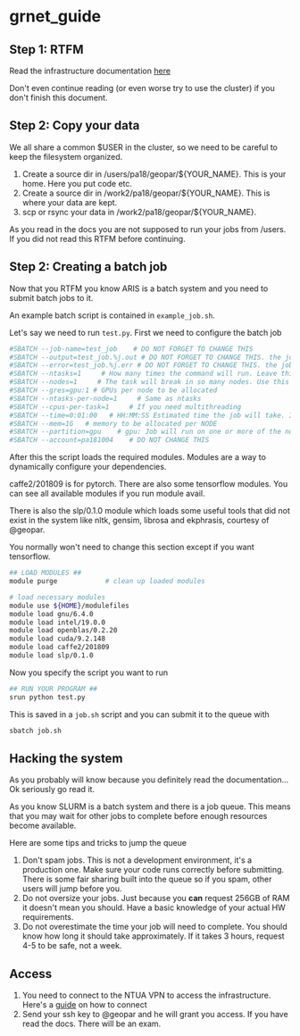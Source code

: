 # grnet_guide

## Step 1: RTFM

Read the infrastructure documentation [here](http://doc.aris.grnet.gr/)

Don't even continue reading (or even worse try to use the cluster) if you don't finish this document.


## Step 2: Copy your data

We all share a common $USER in the cluster, so we need to be careful to keep the filesystem
organized.

1. Create a source dir in /users/pa18/geopar/${YOUR_NAME}. This is your home. Here you put code etc.  
2. Create a source dir in /work2/pa18/geopar/${YOUR_NAME}. This is where your data are kept.
3. scp or rsync your data in /work2/pa18/geopar/${YOUR_NAME}.

As you read in the docs you are not supposed to run your jobs from /users. If you did not read this
RTFM before continuing.

## Step 2: Creating a batch job

Now that you RTFM you know ARIS is a batch system and you need to submit batch jobs to it.

An example batch script is contained in `example_job.sh`.

Let's say we need to run `test.py`. First we need to configure the batch job

```bash
#SBATCH --job-name=test_job    # DO NOT FORGET TO CHANGE THIS
#SBATCH --output=test_job.%j.out # DO NOT FORGET TO CHANGE THIS. the job stdout will be dumped here. (%j expands to jobId).
#SBATCH --error=test_job.%j.err # DO NOT FORGET TO CHANGE THIS. the job stdout will be dumped here. (%j expands to jobId).
#SBATCH --ntasks=1     # How many times the command will run. Leave this to 1 unless you know what you are doing
#SBATCH --nodes=1     # The task will break in so many nodes. Use this if you need many GPUs
#SBATCH --gres=gpu:1 # GPUs per node to be allocated
#SBATCH --ntasks-per-node=1     # Same as ntasks
#SBATCH --cpus-per-task=1     # If you need multithreading
#SBATCH --time=0:01:00   # HH:MM:SS Estimated time the job will take. It will be killed if it exceeds the time limit
#SBATCH --mem=1G   # memory to be allocated per NODE
#SBATCH --partition=gpu    # gpu: Job will run on one or more of the nodes in gpu partition. ml: job will run on the ml node
#SBATCH --account=pa181004    # DO NOT CHANGE THIS
```

After this the script loads the required modules. Modules are a way to dynamically configure your dependencies.

caffe2/201809 is for pytorch. There are also some tensorflow modules. You can see all available modules if you run module avail.

There is also the slp/0.1.0 module which loads some useful tools that did not exist in the system like nltk, gensim, librosa and ekphrasis, courtesy of @geopar.

You normally won't need to change this section except if you want tensorflow.

```bash
## LOAD MODULES ##
module purge            # clean up loaded modules 

# load necessary modules
module use ${HOME}/modulefiles
module load gnu/6.4.0
module load intel/19.0.0
module load openblas/0.2.20
module load cuda/9.2.148
module load caffe2/201809
module load slp/0.1.0
```

Now you specify the script you want to run

```bash
## RUN YOUR PROGRAM ##
srun python test.py
```

This is saved in a `job.sh` script and you can submit it to the queue with

```bash
sbatch job.sh
```

## Hacking the system

As you probably will know because you definitely read the documentation...
Ok seriously go read it.

As you know SLURM is a batch system and there is a job queue. This means that you may wait for other jobs to complete before enough resources become available.

Here are some tips and tricks to jump the queue

1. Don't spam jobs. This is not a development environment, it's a production one. Make sure your code runs correctly before submitting. There is some fair sharing built into the queue so if you spam, other users will jump before you.  
2. Do not oversize your jobs. Just because you **can** request 256GB of RAM it doesn't mean you should. Have a basic knowledge of your actual HW  requirements.  
3. Do not overestimate the time your job will need to complete. You should know how long it should take approximately. If it takes 3 hours, request 4-5 to be safe, not a week.

## Access

1. You need to connect to the NTUA VPN to access the infrastructure. Here's a
[guide](http://www.noc.ntua.gr/el/help-page/vpn/linux) on how to connect  
2. Send your ssh key to @geopar and he will grant you access. If you have read the docs. There will be an exam.


